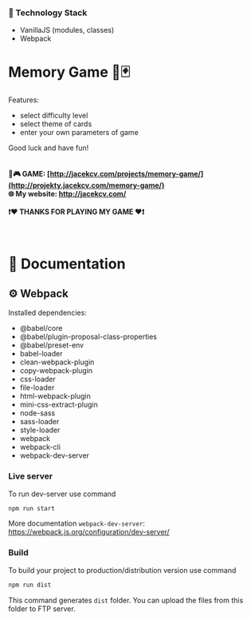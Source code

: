 ### 🔧 Technology Stack

- VanillaJS (modules, classes)
- Webpack

# Memory Game 🧠🃏

Features:
- select difficulty level
- select theme of cards
- enter your own parameters of game

Good luck and have fun!
<br />
<br />
<br />
**🔗🎮 GAME: [http://jacekcv.com/projects/memory-game/](http://projekty.jacekcv.com/memory-game/)**
<br />
**🌐 My website: http://jacekcv.com/**
<br />
<br />
**❗️❤️ THANKS FOR PLAYING MY GAME ❤️❗️**
<br />
<br />
<br />

# 📄 Documentation

## ⚙️ Webpack

Installed dependencies:
- @babel/core
- @babel/plugin-proposal-class-properties
- @babel/preset-env
- babel-loader
- clean-webpack-plugin
- copy-webpack-plugin
- css-loader
- file-loader
- html-webpack-plugin
- mini-css-extract-plugin
- node-sass
- sass-loader
- style-loader
- webpack
- webpack-cli
- webpack-dev-server

### Live server
To run dev-server use command
```sh
npm run start
```
More documentation `webpack-dev-server`: https://webpack.js.org/configuration/dev-server/

### Build
To build your project to production/distribution version use command
```sh
npm run dist
```
This command generates `dist` folder. You can upload the files from this folder to FTP server.
